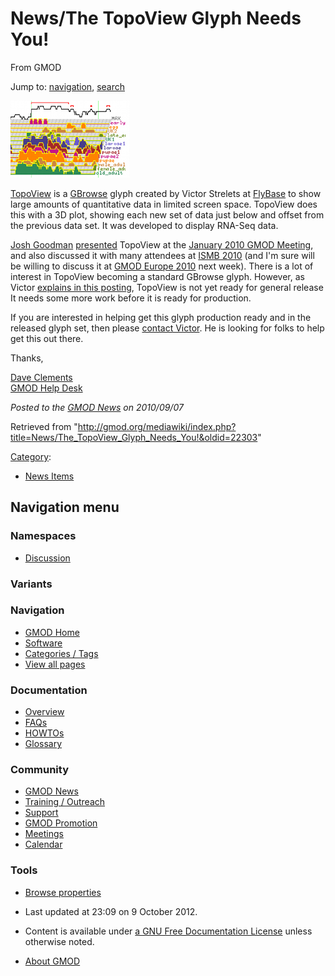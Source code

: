 









<span id="top"></span>







# <span dir="auto">News/The TopoView Glyph Needs You!</span>





From GMOD









Jump to: [navigation](#mw-navigation), [search](#p-search)







[<img src="https://raw.githubusercontent.com/GMOD/gmod.github.io/main/mediawiki/images/7/71/TopoViewThumb.png" width="190"
height="123" alt="TopoView from FlyBase" />](../File:Flybase_topoview.pdf "TopoView from FlyBase")



[TopoView](../File:Flybase_topoview.pdf "File:Flybase topoview.pdf") is
a [GBrowse](../GBrowse.1 "GBrowse") glyph created by Victor Strelets at
[FlyBase](../Category%3AFlyBase "Category%3AFlyBase") to show large amounts
of quantitative data in limited screen space. TopoView does this with a
3D plot, showing each new set of data just below and offset from the
previous data set. It was developed to display RNA-Seq data.

[Josh Goodman](../User%3AJogoodma "User%3AJogoodma")
<a href="https://raw.githubusercontent.com/GMOD/gmod.github.io/main/mediawiki/images/3/3a/Flybase_topoview.pdf"
class="internal" title="Flybase topoview.pdf">presented</a> TopoView at
the [January 2010 GMOD
Meeting](../January_2010_GMOD_Meeting "January 2010 GMOD Meeting"), and
also discussed it with many attendees at [ISMB
2010](../ISMB_2010 "ISMB 2010") (and I'm sure will be willing to discuss
it at [GMOD Europe 2010](../GMOD_Europe_2010 "GMOD Europe 2010") next
week). There is a lot of interest in TopoView becoming a standard
GBrowse glyph. However, as Victor <a
href="http://gmod.827538.n3.nabble.com/Need-some-help-submitting-TopoView-RNA-seq-stuff-to-GMOD-tp990941p990941.html"
class="external text" rel="nofollow">explains in this posting</a>,
TopoView is not yet ready for general release It needs some more work
before it is ready for production.

If you are interested in helping get this glyph production ready and in
the released glyph set, then please
<a href="mailto:strelets@aardwolf.bio.indiana.edu" class="external text"
rel="nofollow">contact Victor</a>. He is looking for folks to help get
this out there.

Thanks,

[Dave Clements](../User%3AClements "User%3AClements")  
[GMOD Help Desk](../GMOD_Help_Desk "GMOD Help Desk")

  



*Posted to the [GMOD News](../GMOD_News "GMOD News") on 2010/09/07*







Retrieved from
"<http://gmod.org/mediawiki/index.php?title=News/The_TopoView_Glyph_Needs_You!&oldid=22303>"







[Category](../Special%3ACategories "Special%3ACategories"):

- [News Items](../Category%3ANews_Items "Category%3ANews Items")















## Navigation menu









### Namespaces


- <span id="ca-talk"><a
  href="http://gmod.org/mediawiki/index.php?title=Talk:News/The_TopoView_Glyph_Needs_You!&amp;action=edit&amp;redlink=1"
  accesskey="t"
  title="Discussion about the content page [t]">Discussion</a></span>





### 

### Variants[](#)























<a href="../Main_Page"
style="background-image: url(../../images/GMOD-cogs.png);"
title="Visit the main page"></a>





### Navigation



- <span id="n-GMOD-Home">[GMOD Home](../Main_Page)</span>
- <span id="n-Software">[Software](../GMOD_Components)</span>
- <span id="n-Categories-.2F-Tags">[Categories /
  Tags](../Categories)</span>
- <span id="n-View-all-pages">[View all
  pages](../Special:AllPages)</span>







### Documentation



- <span id="n-Overview">[Overview](../Overview)</span>
- <span id="n-FAQs">[FAQs](../Category%3AFAQ)</span>
- <span id="n-HOWTOs">[HOWTOs](../Category%3AHOWTO)</span>
- <span id="n-Glossary">[Glossary](../Glossary)</span>







### Community



- <span id="n-GMOD-News">[GMOD News](../GMOD_News)</span>
- <span id="n-Training-.2F-Outreach">[Training /
  Outreach](../Training_and_Outreach)</span>
- <span id="n-Support">[Support](../Support)</span>
- <span id="n-GMOD-Promotion">[GMOD Promotion](../GMOD_Promotion)</span>
- <span id="n-Meetings">[Meetings](../Meetings)</span>
- <span id="n-Calendar">[Calendar](../Calendar)</span>







### Tools




- <span id="t-smwbrowselink"><a href="../Special%3ABrowse/News-2FThe_TopoView_Glyph_Needs_You!"
  rel="smw-browse">Browse properties</a></span>












- <span id="footer-info-lastmod">Last updated at 23:09 on 9 October
  2012.</span>
<!-- - <span id="footer-info-viewcount">6,229 page views.</span> -->
- <span id="footer-info-copyright">Content is available under
  <a href="http://www.gnu.org/licenses/fdl-1.3.html" class="external"
  rel="nofollow">a GNU Free Documentation License</a> unless otherwise
  noted.</span>

<!-- -->

- <span id="footer-places-about">[About
  GMOD](../GMOD%3AAbout "GMOD%3AAbout")</span>

<!-- -->







